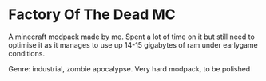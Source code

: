 # Factory Of The Dead MC
A minecraft modpack made by me. Spent a lot of time on it but still need to optimise it as it manages to use up 14-15 gigabytes of ram under earlygame conditions.

Genre: industrial, zombie apocalypse.
Very hard modpack, to be polished
